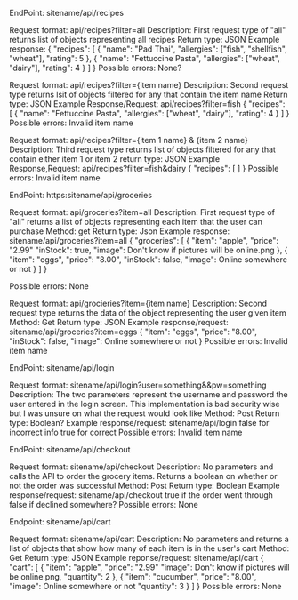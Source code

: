 EndPoint: sitename/api/recipes

Request format: api/recipes?filter=all
Description: First request type of "all" returns list of
             objects representing all recipes
Return type: JSON
Example response:
  {
    "recipes": [
      {
        "name": "Pad Thai",
        "allergies": ["fish", "shellfish", "wheat"],
        "rating": 5
      },
      {
        "name": "Fettuccine Pasta",
        "allergies": ["wheat", "dairy"],
        "rating": 4
      }
    ]
  }
Possible errors: None?

Request format: api/recipes?filter={item name}
Description: Second request type returns lsit of
             objects filtered for any that contain
             the item name
Return type: JSON
Example Response/Request:
  api/recipes?filter=fish
  {
    "recipes": [
      {
        "name": "Fettuccine Pasta",
        "allergies": ["wheat", "dairy"],
        "rating": 4
      }
    ]
  }
Possible errors: Invalid item name

Request format: api/recipes?filter={item 1 name} & {item 2 name}
Description: Third request type returns list of
             objects filtered for any that contain
             either item 1 or item 2
return type: JSON
Example Response,Request:
  api/recipes?filter=fish&dairy
  {
    "recipes": [
    ]
  }
Possible errors: Invalid item name


EndPoint: https:sitename/api/groceries

Request format: api/groceries?item=all
Description: First request type of "all" returns a list of
             objects representing each item that the user can
             purchase
Method: get
Return type: Json
Example response:
  sitename/api/groceries?item=all
  {
    "groceries": [
      {
        "item": "apple",
        "price": "2.99"
        "inStock": true,
        "image": Don't know if pictures will be online.png
      },
      {
        "item": "eggs",
        "price": "8.00",
        "inStock": false,
        "image": Online somewhere or not
      }
    ]
  }

Possible errors: None

Request format: api/grocieries?item={item name}
Description: Second request type returns the data
             of the object representing the user given
             item
Method: Get
Return type: JSON
Example response/request:
  sitename/api/groceries?item=eggs
  {
    "item": "eggs",
    "price": "8.00",
    "inStock": false,
    "image": Online somewhere or not
  }
Possible errors: Invalid item name

EndPoint: sitename/api/login

Request format: sitename/api/login?user=something&&pw=something
Description: The two parameters represent the username
             and password the user entered in the login
             screen. This implementation is bad security wise
             but I was unsure on what the request would look like
Method: Post
Return type: Boolean?
Example response/request:
  sitename/api/login
  false for incorrect info
  true for correct
Possible errors: Invalid item name

EndPoint: sitename/api/checkout

Request format: sitename/api/checkout
Description: No parameters and calls the API
             to order the grocery items. Returns
             a boolean on whether or not the order
             was successful
Method: Post
Return type: Boolean
Example response/request:
sitename/api/checkout
  true if the order went through
  false if declined somewhere?
Possible errors: None

Endpoint: sitename/api/cart

Request format: sitename/api/cart
Description: No parameters and returns a list of
             objects that show how many of each item
             is in the user's cart
Method: Get
Return type: JSON
Example reponse/request:
  sitename/api/cart
  {
    "cart": [
      {
        "item": "apple",
        "price": "2.99"
        "image": Don't know if pictures will be online.png,
        "quantity": 2
      },
      {
        "item": "cucumber",
        "price": "8.00",
        "image": Online somewhere or not
        "quantity": 3
      }
    ]
  }
Possible errors: None